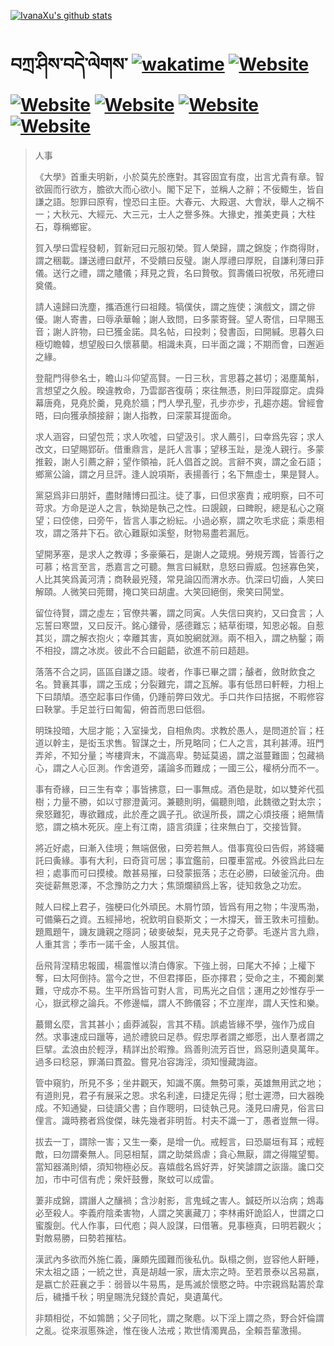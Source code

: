[![IvanaXu's github stats](https://github-readme-stats.vercel.app/api?username=IvanaXu&theme=shadow_red)](https://github.com/anuraghazra/github-readme-stats)
# བཀྲ་ཤིས་བདེ་ལེགས་	[![wakatime](https://wakatime.com/badge/user/5043ee4a-e361-4607-9d47-d557f2005d05.svg)](https://wakatime.com/@5043ee4a-e361-4607-9d47-d557f2005d05)	[![Website](https://img.shields.io/website?label=&up_color=orange&up_message=Tianchi&url=https%3A%2F%2Fshields.io)](https://tianchi.aliyun.com/home/science/scienceDetail?userId=1095279182618)	[![Website](https://img.shields.io/website?label=&up_color=green&up_message=Yuque&url=https%3A%2F%2Fshields.io)](https://www.yuque.com/ivanaxu)	[![Website](https://img.shields.io/website?label=&up_color=yellow&up_message=Leetcode&url=https%3A%2F%2Fshields.io)](https://leetcode.cn/u/ivanaxu)	[![Website](https://img.shields.io/website?label=&up_color=violet&up_message=AIstudio&url=https%3A%2F%2Fshields.io)](https://aistudio.baidu.com/aistudio/personalcenter/thirdview/979775)	[![Website](https://img.shields.io/website?label=&up_color=red&up_message=Gitee&url=https%3A%2F%2Fshields.io)](https://gitee.com/IvanaXu)
> 人事
> 
> 《大學》首重夫明新，小於莫先於應對。其容固宜有度，出言尤貴有章。智欲圓而行欲方，膽欲大而心欲小。閣下足下，並稱人之辭；不佞鯫生，皆自謙之語。恕罪曰原宥，惶恐曰主臣。大春元、大殿選、大會狀，舉人之稱不一；大秋元、大經元、大三元，士人之譽多殊。大掾史，推美吏員；大柱石，尊稱鄉宦。
> 
> 賀入學曰雲程發軔，賀新冠曰元服初榮。賀人榮歸，謂之錦旋；作商得財，謂之稇載。謙送禮曰獻芹，不受饋曰反璧。謝人厚禮曰厚貺，自謙利薄曰菲儀。送行之禮，謂之贐儀；拜見之貲，名曰贄敬。賀壽儀曰祝敬，吊死禮曰奠儀。
> 
> 請人遠歸曰洗塵，攜酒進行曰祖餞。犒僕伕，謂之旌使；演戲文，謂之俳優。謝人寄書，曰辱承華翰；謝人致問，曰多蒙寄聲。望人寄信，曰早賜玉音；謝人許物，曰已獲金諾。具名帖，曰投刺；發書函，曰開緘。思暮久曰極切瞻韓，想望殷曰久懷慕藺。相識未真，曰半面之識；不期而會，曰邂逅之緣。
> 
> 登龍門得參名士，瞻山斗仰望高賢。一日三秋，言思暮之甚切；渴塵萬斛，言想望之久殷。暌違教命，乃雲鄙吝復萌；來往無憑，則曰萍蹤靡定。虞舜幕唐堯，見堯於羹，見堯於牆；門人學孔聖，孔步亦步，孔趨亦趨。曾經會晤，曰向獲承顏接辭；謝人指教，曰深蒙耳提面命。
> 
> 求人涵容，曰望包荒；求人吹噓，曰望汲引。求人薦引，曰幸爲先容；求人改文，曰望賜郢斫。借重鼎言，是託人言事；望移玉趾，是浼人親行。多蒙推轂，謝人引薦之辭；望作領袖，託人倡首之說。言辭不爽，謂之金石語；鄉黨公論，謂之月旦評。逢人說項斯，表揚善行；名下無虛士，果是賢人。
> 
> 黨惡爲非曰朋奸，盡財賭博曰孤注。徒了事，曰但求塞責；戒明察，曰不可苛求。方命是逆人之言，執拗是執己之性。曰覬覦，曰睥睨，總是私心之窺望；曰倥傯，曰旁午，皆言人事之紛紜。小過必察，謂之吹毛求疵；乘患相攻，謂之落井下石。欲心難厭如溪壑，財物易盡若漏卮。
> 
> 望開茅塞，是求人之教導；多豪藥石，是謝人之箴規。勞規芳躅，皆善行之可慕；格言至言，悉嘉言之可聽。無言曰緘默，息怒曰霽威。包拯寡色笑，人比其笑爲黃河清；商鞅最兇殘，常見論囚而渭水赤。仇深曰切齒，人笑曰解頤。人微笑曰莞爾，掩口笑曰胡盧。大笑回絕倒，衆笑曰鬨堂。
> 
> 留位待賢，謂之虛左；官僚共署，謂之同寅。人失信曰爽約，又曰食言；人忘誓曰寒盟，又曰反汗。銘心鏤骨，感德難忘；結草銜環，知恩必報。自惹其災，謂之解衣抱火；幸離其害，真如脫網就淵。兩不相入，謂之枘鑿；兩不相投，謂之冰炭。彼此不合曰齟齬，欲進不前曰趦趄。
> 
> 落落不合之詞，區區自謙之語。竣者，作事已畢之謂；醵者，斂財飲食之名。贊襄其事，謂之玉成；分裂難完，謂之瓦解。事有低昂曰軒輊，力相上下曰頡頏。憑空起事曰作俑，仍踵前弊曰效尤。手口共作曰拮据，不暇修容曰鞅掌。手足並行曰匍匐，俯首而思曰低徊。
> 
> 明珠投暗，大屈才能；入室操戈，自相魚肉。求教於愚人，是問道於盲；枉道以幹主，是衒玉求售。智謀之士，所見略同；仁人之言，其利甚溥。班門弄斧，不知分量；岑樓齊末，不識高卑。勢延莫遏，謂之滋蔓難圖；包藏禍心，謂之人心叵測。作舍道旁，議論多而難成；一國三公，權柄分而不一。
> 
> 事有奇緣，曰三生有幸；事皆拂意，曰一事無成。酒色是耽，如以雙斧代孤樹；力量不勝，如以寸膠澄黃河。兼聽則明，偏聽則暗，此魏徵之對太宗；衆怒難犯，專欲難成，此於產之諷子孔。欲逞所長，謂之心煩技癢；絕無情慾，謂之槁木死灰。座上有江南，語言須謹；往來無白丁，交接皆賢。
> 
> 將近好處，曰漸入佳境；無端倨傲，曰旁若無人。借事寬役曰告假，將錢囑託曰夤緣。事有大利，曰奇貨可居；事宜鑑前，曰覆車當戒。外彼爲此曰左袒；處事而可曰摸棱。敵甚易摧，曰發蒙振落；志在必勝，曰破釜沉舟。曲突徙薪無恩澤，不念豫防之力大；焦頭爛額爲上客，徒知救急之功宏。
> 
> 賊人曰樑上君子，強梗曰化外頑民。木屑竹頭，皆爲有用之物；牛溲馬渤，可備藥石之資。五經掃地，祝欽明自褻斯文；一木撐天，晉王敦未可擅動。題鳳題午，譏友譏親之隱詞；破麥破梨，見夫見子之奇夢。毛遂片言九鼎，人重其言；季市一諾千金，人服其信。
> 
> 岳飛背涅精忠報國，楊震惟以清白傳家。下強上弱，曰尾大不掉；上權下奪，曰太阿倒持。當今之世，不但君擇臣，臣亦擇君；受命之主，不獨創業難，守成亦不易。生平所爲皆可對人言，司馬光之自信；運用之妙惟存乎一心，嶽武穆之論兵。不修邊幅，謂人不飾儀容；不立崖岸，謂人天性和樂。
> 
> 蕞爾幺麼，言其甚小；鹵莽滅裂，言其不精。誤處皆緣不學，強作乃成自然。求事速成曰躐等，過於禮貌曰足恭。假忠厚者謂之鄉愿，出人羣者謂之巨擘。孟浪由於輕浮，精詳出於暇豫。爲善則流芳百世，爲惡則遺臭萬年。過多曰稔惡，罪滿曰貫盈。嘗見冶容誨淫，須知慢藏誨盜。
> 
> 管中窺豹，所見不多；坐井觀天，知識不廣。無勢可乘，英雄無用武之地；有道則見，君子有展采之恩。求名利達，曰捷足先得；慰士遲滯，曰大器晚成。不知通變，曰徒讀父書；自作聰明，曰徒執己見。淺見曰膚見，俗言曰俚言。識時務者爲俊傑，昧先幾者非明哲。村夫不識一丁，愚者豈無一得。
> 
> 拔去一丁，謂除一害；又生一秦，是增一仇。戒輕言，曰恐屬垣有耳；戒輕敵，曰勿謂秦無人。同惡相幫，謂之助桀爲虐；貪心無厭，謂之得隴望蜀。當知器滿則傾，須知物極必反。喜嬉戲名爲好弄，好笑謔謂之詼諧。讒口交加，市中可信有虎；衆奸鼓釁，聚蚊可以成雷。
> 
> 萋非成錦，謂譖人之釀禍；含沙射影，言鬼蜮之害人。鍼砭所以治病；鴆毒必至殺人。李義府陰柔害物，人謂之笑裏藏刀；李林甫奸詭諂人，世謂之口蜜腹劍。代人作事，曰代庖；與人設謀，曰借箸。見事極真，曰明若觀火；對敵易勝，曰勢若摧枯。
> 
> 漢武內多欲而外施仁義，廉頗先國難而後私仇。臥榻之側，豈容他人鼾睡，宋太祖之語；一統之世，真是胡越一家，唐太宗之時。至若景泰以呂易嬴，是嬴亡於莊襄之手：弱晉以牛易馬，是馬滅於懷愍之時。中宗親爲點籌於韋后，穢播千秋；明皇賜洗兒錢於貴妃，臭遺萬代。
> 
> 非類相從，不如鶉鵲；父子同牝，謂之聚麀。以下淫上謂之烝，野合奸倫謂之亂。從來淑慝殊途，惟在後人法戒；欺世情濁異品，全賴吾輩激揚。
>
